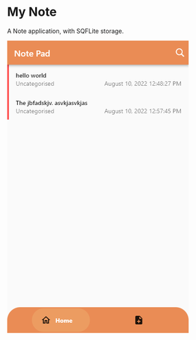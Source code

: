 # My Note

A Note application, with SQFLite storage.

![alt text](https://github.com/megagonn/Flutter-my-note/blob/master/flutter_01.png?raw=true)